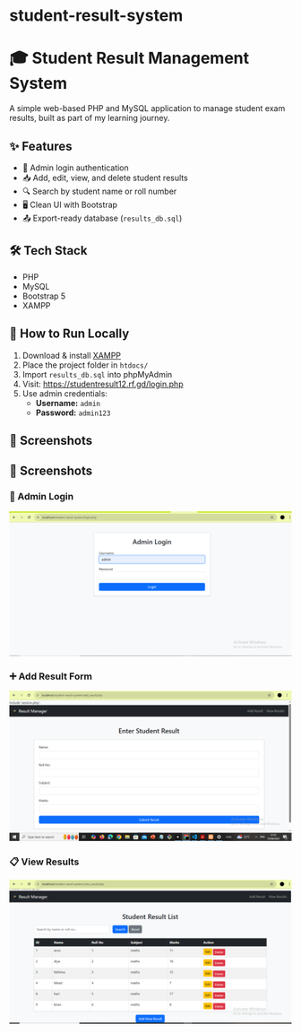 # student-result-system
# 🎓 Student Result Management System

A simple web-based PHP and MySQL application to manage student exam results, built as part of my learning journey.

## ✨ Features

- 🔐 Admin login authentication
- 📥 Add, edit, view, and delete student results
- 🔍 Search by student name or roll number
- 🖥️ Clean UI with Bootstrap
- 📤 Export-ready database (`results_db.sql`)

## 🛠 Tech Stack

- PHP
- MySQL
- Bootstrap 5
- XAMPP

## 🧪 How to Run Locally

1. Download & install [XAMPP](https://www.apachefriends.org/)
2. Place the project folder in `htdocs/`
3. Import `results_db.sql` into phpMyAdmin
4. Visit: https://studentresult12.rf.gd/login.php
5. Use admin credentials:
   - **Username:** `admin`
   - **Password:** `admin123`

## 📸 Screenshots
## 📸 Screenshots

### 🔐 Admin Login
![Login Page](screenshots/loginpage.png)

### ➕ Add Result Form
![Add Result](screenshots\add_result.png)

### 📋 View Results
![View Results](screenshots\view_result.png)

